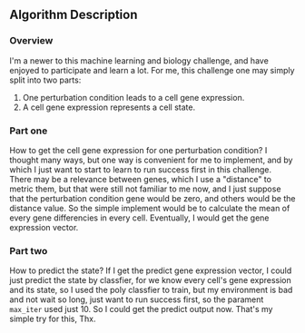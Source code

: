 ## Algorithm Description
### Overview
I'm a newer to this machine learning and biology challenge, and have enjoyed to participate and learn a lot.
For me, this challenge one may simply split into two parts:
1. One perturbation condition leads to a cell gene expression.
2. A cell gene expression represents a cell state.

### Part one
How to get the cell gene expression for one perturbation condition?
I thought many ways, but one way is convenient for me to implement, and by which I just want to start to learn to run success first in this challenge. There may be a relevance between genes, which I use a "distance" to metric them, but that were still not familiar to me now, and I just suppose that the perturbation condition gene would be zero, and others would be the distance value. So the simple implement would be to calculate the mean of every gene differencies in every cell.
Eventually, I would get the gene expression vector.

### Part two
How to predict the state?
If I get the predict gene expression vector, I could just predict the state by classfier, for we know every cell's gene expression and its state, so I used the poly classfier to train, but my environment is bad and not wait so long, just want to run success first, so the parament `max_iter` used just 10.
So I could get the predict output now. That's my simple try for this, Thx.